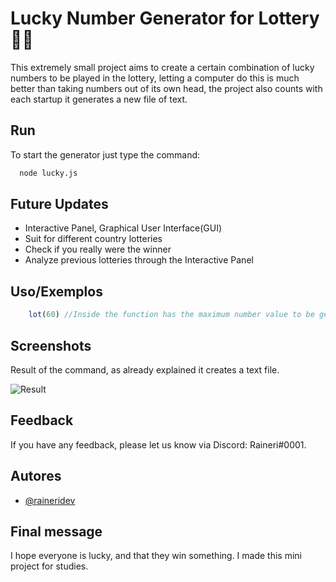 
# Lucky Number Generator for Lottery 🤞🍀

This extremely small project aims to create a certain combination of lucky numbers to be played in the lottery, letting a computer do this is much better than taking numbers out of its own head, the project also counts with each startup it generates a new file of text.
## Run

To start the generator just type the command:
```bash
  node lucky.js
```


## Future Updates

- Interactive Panel, Graphical User Interface(GUI)
- Suit for different country lotteries
- Check if you really were the winner
- Analyze previous lotteries through the Interactive Panel


## Uso/Exemplos

```javascript
    lot(60) //Inside the function has the maximum number value to be generated
```


## Screenshots
Result of the command, as already explained it creates a text file.

![Result](https://media.discordapp.net/attachments/1062628156806287381/1064378290619547658/image.png)


## Feedback

If you have any feedback, please let us know via Discord: Raineri#0001.


## Autores

- [@raineridev](https://www.github.com/raineridev)


## Final message
I hope everyone is lucky, and that they win something. I made this mini project for studies.

